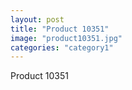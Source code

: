 ```yaml
---
layout: post
title: "Product 10351"
image: "product10351.jpg"
categories: "category1"
---
```

Product 10351
